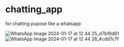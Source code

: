 # chatting_app
 for chatting pupose like a whatsapp
 
![WhatsApp Image 2024-01-17 at 12 44 25_d7b19d61](https://github.com/appcreatorabhay/chats/assets/127887672/9326d328-f0d1-491d-ac79-ef15a692888b)
![WhatsApp Image 2024-01-17 at 12 44 26_4cdd7c7f](https://github.com/appcreatorabhay/chats/assets/127887672/570522da-9bda-4a77-ba5f-b8e606e2163f)
